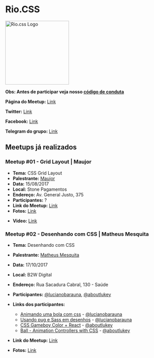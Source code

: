 # Rio.CSS

<img src="https://raw.githubusercontent.com/riocss/riocss/master/artefacts/logo/logo-riocss.png" width="200px" alt="Rio.css Logo">

**Obs: Antes de participar veja nosso [código de conduta](https://github.com/riocss/riocss/blob/master/CONDUTA.md)**

**Página do Meetup:** [Link](http://bit.ly/meetupRiocssGithub)

**Twitter:** [Link](http://bit.ly/twitterRiocssGithub)

**Facebook:** [Link](http://bit.ly/faceRiocssGithub)

**Telegram do grupo:** [Link](https://t.me/cssRJ)

## Meetups já realizados

### Meetup #01 - Grid Layout | Maujor

* **Tema:** CSS Grid Layout
* **Palestrante:** [Maujor](https://twitter.com/maujor)
* **Data:** 15/08/2017
* **Local:** Stone Pagamentos
* **Endereço:** Av. General Justo, 375
* **Participantes:** ?
* **Link do Meetup:** [Link](https://www.meetup.com/pt-BR/Rio-css/events/242379247/)
* **Fotos:** [Link](https://github.com/riocss/riocss/tree/meetup-01/artefacts/fotos-evento-01)
- **Video:** [Link](https://youtu.be/rVVwNTTkNpc)

### Meetup #02 - Desenhando com CSS | Matheus Mesquita

* **Tema:** Desenhando com CSS
* **Palestrante:** [Matheus Mesquita](https://twitter.com/_mathmesquita)
* **Data:** 17/10/2017
* **Local:** B2W Digital
* **Endereço:** Rua Sacadura Cabral, 130 - Saúde
* **Participantes:** [@lucianobarauna](https://twitter.com/magoopv), [@aboutlukey](https://twitter.com/aboutlukey)
* **Links dos participantes:**
  * [Animando uma bola com css](https://codepen.io/lucianobarauna/pen/KXrPBL) - [@lucianobarauna](https://twitter.com/magoopv)
  * [Usando pug e Sass em desenhos](https://codepen.io/lucianobarauna/pen/pWaMWb) - [@lucianobarauna](https://twitter.com/magoopv)
  * [CSS Gameboy Color + React](https://codepen.io/lucasmedina/pen/jGBEgq) - [@aboutlukey](https://twitter.com/aboutlukey)
  * [Ball - Animation Controllers with CSS](https://codepen.io/lucasmedina/pen/YZJxjJ) - [@aboutlukey](https://twitter.com/aboutlukey)
  
* **Link do Meetup:** [Link](https://www.meetup.com/pt-BR/Rio-css/events/243945151/)
* **Fotos:** [Link](https://github.com/riocss/riocss/tree/meetup-02/artefacts/fotos-evento-02)

